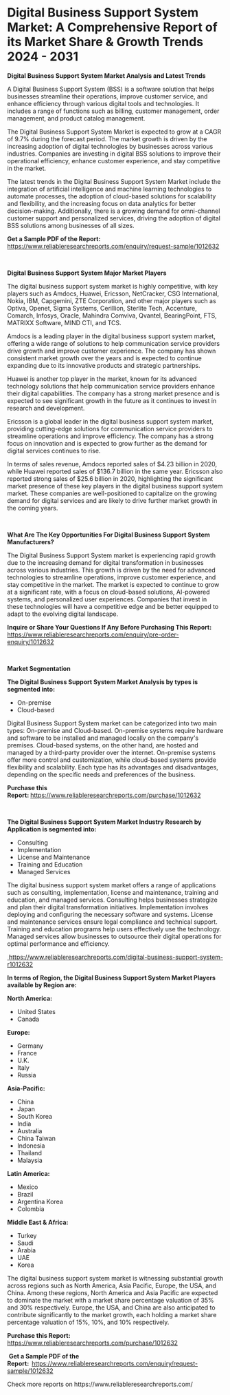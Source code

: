 <p><h1>Digital Business Support System Market: A Comprehensive Report of its Market Share & Growth Trends 2024 - 2031</h1></p><p><strong>Digital Business Support System Market Analysis and Latest Trends</strong></p>
<p><p>A Digital Business Support System (BSS) is a software solution that helps businesses streamline their operations, improve customer service, and enhance efficiency through various digital tools and technologies. It includes a range of functions such as billing, customer management, order management, and product catalog management.</p><p>The Digital Business Support System Market is expected to grow at a CAGR of 9.7% during the forecast period. The market growth is driven by the increasing adoption of digital technologies by businesses across various industries. Companies are investing in digital BSS solutions to improve their operational efficiency, enhance customer experience, and stay competitive in the market.</p><p>The latest trends in the Digital Business Support System Market include the integration of artificial intelligence and machine learning technologies to automate processes, the adoption of cloud-based solutions for scalability and flexibility, and the increasing focus on data analytics for better decision-making. Additionally, there is a growing demand for omni-channel customer support and personalized services, driving the adoption of digital BSS solutions among businesses of all sizes.</p></p>
<p><strong>Get a Sample PDF of the Report:&nbsp;</strong> <a href="https://www.reliableresearchreports.com/enquiry/request-sample/1012632">https://www.reliableresearchreports.com/enquiry/request-sample/1012632</a></p>
<p>&nbsp;</p>
<p><strong>Digital Business Support System Major Market Players</strong></p>
<p><p>The digital business support system market is highly competitive, with key players such as Amdocs, Huawei, Ericsson, NetCracker, CSG International, Nokia, IBM, Capgemini, ZTE Corporation, and other major players such as Optiva, Openet, Sigma Systems, Cerillion, Sterlite Tech, Accenture, Comarch, Infosys, Oracle, Mahindra Comviva, Qvantel, BearingPoint, FTS, MATRIXX Software, MIND CTI, and TCS.</p><p>Amdocs is a leading player in the digital business support system market, offering a wide range of solutions to help communication service providers drive growth and improve customer experience. The company has shown consistent market growth over the years and is expected to continue expanding due to its innovative products and strategic partnerships.</p><p>Huawei is another top player in the market, known for its advanced technology solutions that help communication service providers enhance their digital capabilities. The company has a strong market presence and is expected to see significant growth in the future as it continues to invest in research and development.</p><p>Ericsson is a global leader in the digital business support system market, providing cutting-edge solutions for communication service providers to streamline operations and improve efficiency. The company has a strong focus on innovation and is expected to grow further as the demand for digital services continues to rise.</p><p>In terms of sales revenue, Amdocs reported sales of $4.23 billion in 2020, while Huawei reported sales of $136.7 billion in the same year. Ericsson also reported strong sales of $25.6 billion in 2020, highlighting the significant market presence of these key players in the digital business support system market. These companies are well-positioned to capitalize on the growing demand for digital services and are likely to drive further market growth in the coming years.</p></p>
<p>&nbsp;</p>
<p><strong>What Are The Key Opportunities For Digital Business Support System Manufacturers?</strong></p>
<p><p>The Digital Business Support System market is experiencing rapid growth due to the increasing demand for digital transformation in businesses across various industries. This growth is driven by the need for advanced technologies to streamline operations, improve customer experience, and stay competitive in the market. The market is expected to continue to grow at a significant rate, with a focus on cloud-based solutions, AI-powered systems, and personalized user experiences. Companies that invest in these technologies will have a competitive edge and be better equipped to adapt to the evolving digital landscape.</p></p>
<p><strong>Inquire or Share Your Questions If Any Before Purchasing This Report:</strong> <a href="https://www.reliableresearchreports.com/enquiry/pre-order-enquiry/1012632">https://www.reliableresearchreports.com/enquiry/pre-order-enquiry/1012632</a></p>
<p>&nbsp;</p>
<p><strong>Market Segmentation</strong></p>
<p><strong>The Digital Business Support System Market Analysis by types is segmented into:</strong></p>
<p><ul><li>On-premise</li><li>Cloud-based</li></ul></p>
<p><p>Digital Business Support System market can be categorized into two main types: On-premise and Cloud-based. On-premise systems require hardware and software to be installed and managed locally on the company's premises. Cloud-based systems, on the other hand, are hosted and managed by a third-party provider over the internet. On-premise systems offer more control and customization, while cloud-based systems provide flexibility and scalability. Each type has its advantages and disadvantages, depending on the specific needs and preferences of the business.</p></p>
<p><strong>Purchase this Report:&nbsp;</strong><a href="https://www.reliableresearchreports.com/purchase/1012632">https://www.reliableresearchreports.com/purchase/1012632</a></p>
<p>&nbsp;</p>
<p><strong>The Digital Business Support System Market Industry Research by Application is segmented into:</strong></p>
<p><ul><li>Consulting</li><li>Implementation</li><li>License and Maintenance</li><li>Training and Education</li><li>Managed Services</li></ul></p>
<p><p>The digital business support system market offers a range of applications such as consulting, implementation, license and maintenance, training and education, and managed services. Consulting helps businesses strategize and plan their digital transformation initiatives. Implementation involves deploying and configuring the necessary software and systems. License and maintenance services ensure legal compliance and technical support. Training and education programs help users effectively use the technology. Managed services allow businesses to outsource their digital operations for optimal performance and efficiency.</p></p>
<p><a href="https://www.reliableresearchreports.com/digital-business-support-system-r1012632">&nbsp;https://www.reliableresearchreports.com/digital-business-support-system-r1012632</a></p>
<p><strong>In terms of Region, the Digital Business Support System Market Players available by Region are:</strong></p>
<p>
    <p> <strong> North America: </strong>
        <ul>
            <li>United States</li>
            <li>Canada</li>
        </ul>
        </p> 
    <p> <strong> Europe: </strong>
        <ul>
            <li>Germany</li>
            <li>France</li>
            <li>U.K.</li>
            <li>Italy</li>
            <li>Russia</li>
        </ul>
        </p> 
    <p> <strong> Asia-Pacific: </strong>
        <ul>
            <li>China</li>
            <li>Japan</li>
            <li>South Korea</li>
            <li>India</li>
            <li>Australia</li>
            <li>China Taiwan</li>
            <li>Indonesia</li>
            <li>Thailand</li>
            <li>Malaysia</li>
        </ul>
        </p> 
    <p> <strong> Latin America: </strong>
        <ul>
            <li>Mexico</li>
            <li>Brazil</li>
            <li>Argentina Korea</li>
            <li>Colombia</li>
        </ul>
        </p> 
    <p> <strong> Middle East & Africa: </strong>
        <ul>
            <li>Turkey</li>
            <li>Saudi</li>
            <li>Arabia</li>
            <li>UAE</li>
            <li>Korea</li>
        </ul>
    </p>
    </p>
<p><p>The digital business support system market is witnessing substantial growth across regions such as North America, Asia Pacific, Europe, the USA, and China. Among these regions, North America and Asia Pacific are expected to dominate the market with a market share percentage valuation of 35% and 30% respectively. Europe, the USA, and China are also anticipated to contribute significantly to the market growth, each holding a market share percentage valuation of 15%, 10%, and 10% respectively.</p></p>
<p><strong>Purchase this Report: </strong><a href="https://www.reliableresearchreports.com/purchase/1012632">https://www.reliableresearchreports.com/purchase/1012632</a></p>
<p>&nbsp;<strong>Get a Sample PDF of the Report:&nbsp;&nbsp;</strong><a href="https://www.reliableresearchreports.com/enquiry/request-sample/1012632">https://www.reliableresearchreports.com/enquiry/request-sample/1012632</a></p>
<p><strong></strong></p>
<p>Check more reports on https://www.reliableresearchreports.com/</p>